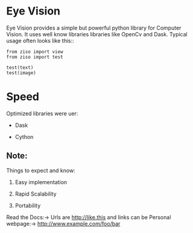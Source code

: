 
**Eye Vision**
===========

Eye Vision provides a simple but powerful python library for Computer Vision. It uses
well know libraries libraries like OpenCv and Dask. Typical usage
often looks like this::

    from ziso import view
    from ziso import test

    test(text)
    test(image)

Speed
=========

Optimized libraries were uer:

* Dask

* Cython

Note:
-------------

Things to expect and know:

1. Easy implementation

2. Rapid Scalability

3. Portability

Read the Docs:-> Urls are http://like.this and links can be
Personal webpage:-> <http://www.example.com/foo/bar>
